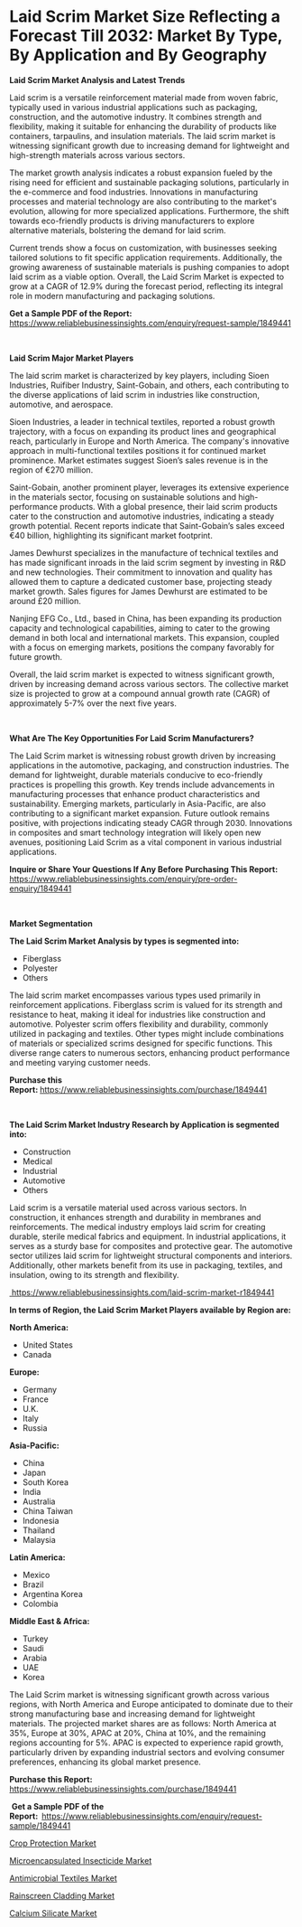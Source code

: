 <p><h1>Laid Scrim Market Size Reflecting a Forecast Till 2032: Market By Type, By Application and By Geography</h1></p><p><strong>Laid Scrim Market Analysis and Latest Trends</strong></p>
<p><p>Laid scrim is a versatile reinforcement material made from woven fabric, typically used in various industrial applications such as packaging, construction, and the automotive industry. It combines strength and flexibility, making it suitable for enhancing the durability of products like containers, tarpaulins, and insulation materials. The laid scrim market is witnessing significant growth due to increasing demand for lightweight and high-strength materials across various sectors.</p><p>The market growth analysis indicates a robust expansion fueled by the rising need for efficient and sustainable packaging solutions, particularly in the e-commerce and food industries. Innovations in manufacturing processes and material technology are also contributing to the market's evolution, allowing for more specialized applications. Furthermore, the shift towards eco-friendly products is driving manufacturers to explore alternative materials, bolstering the demand for laid scrim.</p><p>Current trends show a focus on customization, with businesses seeking tailored solutions to fit specific application requirements. Additionally, the growing awareness of sustainable materials is pushing companies to adopt laid scrim as a viable option. Overall, the Laid Scrim Market is expected to grow at a CAGR of 12.9% during the forecast period, reflecting its integral role in modern manufacturing and packaging solutions.</p></p>
<p><strong>Get a Sample PDF of the Report:&nbsp;</strong> <a href="https://www.reliablebusinessinsights.com/enquiry/request-sample/1849441?utm_campaign=1873&utm_medium=2&utm_source=Github&utm_content=ia&utm_term=15022025&utm_id=laid-scrim">https://www.reliablebusinessinsights.com/enquiry/request-sample/1849441</a></p>
<p>&nbsp;</p>
<p><strong>Laid Scrim Major Market Players</strong></p>
<p><p>The laid scrim market is characterized by key players, including Sioen Industries, Ruifiber Industry, Saint-Gobain, and others, each contributing to the diverse applications of laid scrim in industries like construction, automotive, and aerospace.</p><p>Sioen Industries, a leader in technical textiles, reported a robust growth trajectory, with a focus on expanding its product lines and geographical reach, particularly in Europe and North America. The company's innovative approach in multi-functional textiles positions it for continued market prominence. Market estimates suggest Sioen’s sales revenue is in the region of €270 million.</p><p>Saint-Gobain, another prominent player, leverages its extensive experience in the materials sector, focusing on sustainable solutions and high-performance products. With a global presence, their laid scrim products cater to the construction and automotive industries, indicating a steady growth potential. Recent reports indicate that Saint-Gobain’s sales exceed €40 billion, highlighting its significant market footprint.</p><p>James Dewhurst specializes in the manufacture of technical textiles and has made significant inroads in the laid scrim segment by investing in R&D and new technologies. Their commitment to innovation and quality has allowed them to capture a dedicated customer base, projecting steady market growth. Sales figures for James Dewhurst are estimated to be around £20 million.</p><p>Nanjing EFG Co., Ltd., based in China, has been expanding its production capacity and technological capabilities, aiming to cater to the growing demand in both local and international markets. This expansion, coupled with a focus on emerging markets, positions the company favorably for future growth.</p><p>Overall, the laid scrim market is expected to witness significant growth, driven by increasing demand across various sectors. The collective market size is projected to grow at a compound annual growth rate (CAGR) of approximately 5-7% over the next five years.</p></p>
<p>&nbsp;</p>
<p><strong>What Are The Key Opportunities For Laid Scrim Manufacturers?</strong></p>
<p><p>The Laid Scrim market is witnessing robust growth driven by increasing applications in the automotive, packaging, and construction industries. The demand for lightweight, durable materials conducive to eco-friendly practices is propelling this growth. Key trends include advancements in manufacturing processes that enhance product characteristics and sustainability. Emerging markets, particularly in Asia-Pacific, are also contributing to a significant market expansion. Future outlook remains positive, with projections indicating steady CAGR through 2030. Innovations in composites and smart technology integration will likely open new avenues, positioning Laid Scrim as a vital component in various industrial applications.</p></p>
<p><strong>Inquire or Share Your Questions If Any Before Purchasing This Report:</strong> <a href="https://www.reliablebusinessinsights.com/enquiry/pre-order-enquiry/1849441?utm_campaign=1873&utm_medium=2&utm_source=Github&utm_content=ia&utm_term=15022025&utm_id=laid-scrim">https://www.reliablebusinessinsights.com/enquiry/pre-order-enquiry/1849441</a></p>
<p>&nbsp;</p>
<p><strong>Market Segmentation</strong></p>
<p><strong>The Laid Scrim Market Analysis by types is segmented into:</strong></p>
<p><ul><li>Fiberglass</li><li>Polyester</li><li>Others</li></ul></p>
<p><p>The laid scrim market encompasses various types used primarily in reinforcement applications. Fiberglass scrim is valued for its strength and resistance to heat, making it ideal for industries like construction and automotive. Polyester scrim offers flexibility and durability, commonly utilized in packaging and textiles. Other types might include combinations of materials or specialized scrims designed for specific functions. This diverse range caters to numerous sectors, enhancing product performance and meeting varying customer needs.</p></p>
<p><strong>Purchase this Report:&nbsp;</strong><a href="https://www.reliablebusinessinsights.com/purchase/1849441?utm_campaign=1873&utm_medium=2&utm_source=Github&utm_content=ia&utm_term=15022025&utm_id=laid-scrim">https://www.reliablebusinessinsights.com/purchase/1849441</a></p>
<p>&nbsp;</p>
<p><strong>The Laid Scrim Market Industry Research by Application is segmented into:</strong></p>
<p><ul><li>Construction</li><li>Medical</li><li>Industrial</li><li>Automotive</li><li>Others</li></ul></p>
<p><p>Laid scrim is a versatile material used across various sectors. In construction, it enhances strength and durability in membranes and reinforcements. The medical industry employs laid scrim for creating durable, sterile medical fabrics and equipment. In industrial applications, it serves as a sturdy base for composites and protective gear. The automotive sector utilizes laid scrim for lightweight structural components and interiors. Additionally, other markets benefit from its use in packaging, textiles, and insulation, owing to its strength and flexibility.</p></p>
<p><a href="https://www.reliablebusinessinsights.com/laid-scrim-market-r1849441?utm_campaign=1873&utm_medium=2&utm_source=Github&utm_content=ia&utm_term=15022025&utm_id=laid-scrim">&nbsp;https://www.reliablebusinessinsights.com/laid-scrim-market-r1849441</a></p>
<p><strong>In terms of Region, the Laid Scrim Market Players available by Region are:</strong></p>
<p>
    <p> <strong> North America: </strong>
        <ul>
            <li>United States</li>
            <li>Canada</li>
        </ul>
        </p> 
    <p> <strong> Europe: </strong>
        <ul>
            <li>Germany</li>
            <li>France</li>
            <li>U.K.</li>
            <li>Italy</li>
            <li>Russia</li>
        </ul>
        </p> 
    <p> <strong> Asia-Pacific: </strong>
        <ul>
            <li>China</li>
            <li>Japan</li>
            <li>South Korea</li>
            <li>India</li>
            <li>Australia</li>
            <li>China Taiwan</li>
            <li>Indonesia</li>
            <li>Thailand</li>
            <li>Malaysia</li>
        </ul>
        </p> 
    <p> <strong> Latin America: </strong>
        <ul>
            <li>Mexico</li>
            <li>Brazil</li>
            <li>Argentina Korea</li>
            <li>Colombia</li>
        </ul>
        </p> 
    <p> <strong> Middle East & Africa: </strong>
        <ul>
            <li>Turkey</li>
            <li>Saudi</li>
            <li>Arabia</li>
            <li>UAE</li>
            <li>Korea</li>
        </ul>
    </p>
    </p>
<p><p>The Laid Scrim market is witnessing significant growth across various regions, with North America and Europe anticipated to dominate due to their strong manufacturing base and increasing demand for lightweight materials. The projected market shares are as follows: North America at 35%, Europe at 30%, APAC at 20%, China at 10%, and the remaining regions accounting for 5%. APAC is expected to experience rapid growth, particularly driven by expanding industrial sectors and evolving consumer preferences, enhancing its global market presence.</p></p>
<p><strong>Purchase this Report: </strong><a href="https://www.reliablebusinessinsights.com/purchase/1849441?utm_campaign=1873&utm_medium=2&utm_source=Github&utm_content=ia&utm_term=15022025&utm_id=laid-scrim">https://www.reliablebusinessinsights.com/purchase/1849441</a></p>
<p>&nbsp;<strong>Get a Sample PDF of the Report:&nbsp;&nbsp;</strong><a href="https://www.reliablebusinessinsights.com/enquiry/request-sample/1849441?utm_campaign=1873&utm_medium=2&utm_source=Github&utm_content=ia&utm_term=15022025&utm_id=laid-scrim">https://www.reliablebusinessinsights.com/enquiry/request-sample/1849441</a></p>
<p><strong></strong></p>
<p><p><a href="https://www.linkedin.com/pulse/charting-future-comprehensive-analysis-global-crop-protection-3xe7f?utm_campaign=1873&utm_medium=2&utm_source=Github&utm_content=ia&utm_term=15022025&utm_id=laid-scrim">Crop Protection Market</a></p><p><a href="https://github.com/boyermaragaret8392/Market-Research-Report-List-1/blob/main/microencapsulated-insecticide-market.md?utm_campaign=1873&utm_medium=2&utm_source=Github&utm_content=ia&utm_term=15022025&utm_id=laid-scrim">Microencapsulated Insecticide Market</a></p><p><a href="https://github.com/anuellaruska/Market-Research-Report-List-1/blob/main/antimicrobial-textiles-market.md?utm_campaign=1873&utm_medium=2&utm_source=Github&utm_content=ia&utm_term=15022025&utm_id=laid-scrim">Antimicrobial Textiles Market</a></p><p><a href="https://www.linkedin.com/pulse/growth-rate-size-rainscreen-cladding-market-anextraordinary-2ko9f?utm_campaign=1873&utm_medium=2&utm_source=Github&utm_content=ia&utm_term=15022025&utm_id=laid-scrim">Rainscreen Cladding Market</a></p><p><a href="https://www.linkedin.com/pulse/calcium-silicate-ecosystem-mapping-innovation-value-chains-ww7nf?utm_campaign=1873&utm_medium=2&utm_source=Github&utm_content=ia&utm_term=15022025&utm_id=laid-scrim">Calcium Silicate Market</a></p></p>
